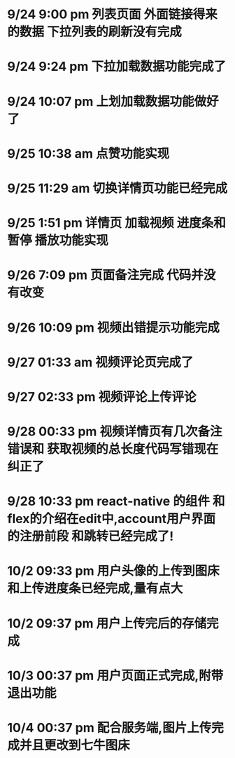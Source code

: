 # 9/24 9:00 pm 列表页面 外面链接得来的数据 下拉列表的刷新没有完成
# 9/24 9:24 pm 下拉加载数据功能完成了
# 9/24 10:07 pm 上划加载数据功能做好了
# 9/25 10:38 am 点赞功能实现
# 9/25 11:29 am 切换详情页功能已经完成
# 9/25 1:51 pm  详情页 加载视频 进度条和 暂停 播放功能实现
# 9/26 7:09 pm  页面备注完成 代码并没有改变
# 9/26 10:09 pm  视频出错提示功能完成
# 9/27 01:33 am  视频评论页完成了
# 9/27 02:33 pm  视频评论上传评论   
# 9/28 00:33 pm  视频详情页有几次备注错误和 获取视频的总长度代码写错现在纠正了       
# 9/28 10:33 pm  react-native 的组件 和flex的介绍在edit中,account用户界面的注册前段 和跳转已经完成了!      
# 10/2 09:33 pm  用户头像的上传到图床和上传进度条已经完成,量有点大
# 10/2 09:37 pm  用户上传完后的存储完成
# 10/3 00:37 pm  用户页面正式完成,附带退出功能
# 10/4 00:37 pm  配合服务端,图片上传完成并且更改到七牛图床

 